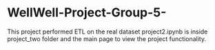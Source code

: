 # WellWell-Project-Group-5-
This project performed ETL on the real dataset
project2.ipynb is inside project_two folder and the main page to view the project functionality.
